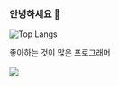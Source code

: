 ### 안녕하세요 👋
![Top Langs](https://github-readme-stats.vercel.app/api/top-langs/?username=choijongha&layout=compact&theme=tokyonight)

<div> 좋아하는 것이 많은 프로그래머 </div>
<br>
<a href="https://www.notion.so/yeoreumsujib/JJONG-8ad607e6fcdd4a7f8779e43bb3d1cb63" target="_blank"><img src="https://img.shields.io/badge/자세히 알아보기-000000?style=flat-square&logo=Notion&logoColor=white"/></a>

<!--
**choijongha/choijongha** is a ✨ _special_ ✨ repository because its `README.md` (this file) appears on your GitHub profile.

Here are some ideas to get you started:

- 🔭 I’m currently working on ...
- 🌱 I’m currently learning ...
- 👯 I’m looking to collaborate on ...
- 🤔 I’m looking for help with ...
- 💬 Ask me about ...
- 📫 How to reach me: ...
- 😄 Pronouns: ...
- ⚡ Fun fact: ...
-->
